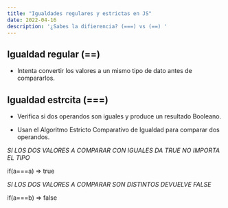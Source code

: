 ```yaml
---
title: "Igualdades regulares y estrictas en JS"
date: 2022-04-16
description: '¿Sabes la difierencia? (===) vs (==) '
---
```


## Igualdad regular (==)

- Intenta convertir los valores a un mismo tipo de dato antes de compararlos.

## Igualdad estrcita (===) 

- Verifica si dos operandos son iguales y produce un resultado Booleano.

- Usan el Algoritmo Estricto Comparativo de Igualdad  para comparar dos operandos.

_SI LOS DOS VALORES A COMPARAR CON IGUALES DA TRUE NO IMPORTA EL TIPO_

if(a===a) => true

_SI LOS DOS VALORES A COMPARAR SON DISTINTOS DEVUELVE FALSE_

if(a===b) => false


    
